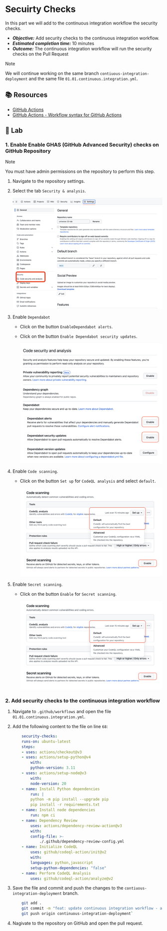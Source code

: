 # Secuirty Checks

In this part we will add to the continuous integration workflow the security checks.

- _**Objective:**_ Add security checks to the continuous integration workflow.
- _**Estimated completion time:**_ 10 minutes
- _**Outcome:**_ The continuous integration workflow will run the security checks on the Pull Request

> [!NOTE]
> We will continue working on the same branch `contiuous-integration-deployment` and the same file `01.01.continuous.integration.yml`.

## :books: Resources

- [GitHub Actions](https://docs.github.com/en/actions)
- [GitHub Actions - Workflow syntax for GitHub Actions](https://docs.github.com/en/actions/reference/workflow-syntax-for-github-actions)

## :pencil: Lab

### 1. Enable Enable GHAS (GitHub Advanced Security) checks on GitHub Repository

> [!NOTE]
> You must have admin permissions on the repository to perform this step.

1. Navigate to the repository settings.
2. Select the tab `Security & analysis`.

    ![GHAS](../media/compliance-1.png)
    
3. Enable `Dependabot`
    - Click on the button `EnableDependabot alerts`.
    - Click on the button `Enable Dependabot security updates`.

      ![GHAS](../media/compliance-2.png)
        

4. Enable `Code scanning`.
    - Click on the button `Set up` for `CodeQL analysis` and select `default`.

      ![GHAS](../media/compliance-3.png)

5. Enable `Secret scanning`.
    - Click on the button `Enable` for `Secret scanning`.

      ![GHAS](../media/compliance-3.png)

### 2. Add security checks to the continuous integration workflow

1. Navigate to `.github/workflows` and open the file `01.01.continuous.integration.yml`.
2. Add the following content to the file on line `68`:

    ```yml
        security-checks:
        runs-on: ubuntu-latest
        steps:
        - uses: actions/checkout@v3
        - uses: actions/setup-python@v4
            with:
            python-version: 3.11
        - uses: actions/setup-node@v3
            with:
            node-version: 20
        - name: Install Python dependencies
            run: |
            python -m pip install --upgrade pip
            pip install -r requirements.txt
        - name: Install node dependencies
            run: npm ci
        - name: Dependency Review
            uses: actions/dependency-review-action@v3
            with:
            config-file: >-
                ./.github/dependency-review-config.yml
        - name: Initialize CodeQL
            uses: github/codeql-action/init@v2
            with:
            languages: python,javascript
            setup-python-dependencies: "false"
        - name: Perform CodeQL Analysis
            uses: github/codeql-action/analyze@v2
    ```

3. Save the file and commit and push the changes to the `contiuous-integration-deployment` branch.

    ```bash
        git add .
        git commit -m "feat: update continuous integration workflow - add security checks step"`
        git push origin continuous-integration-deployment`
    ```

4. Nagivate to the repository on GitHub and open the pull request.
